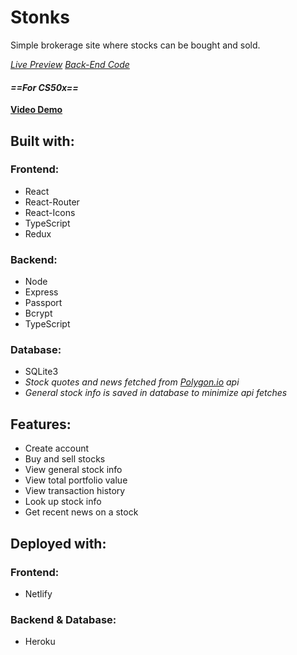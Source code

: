 # Stonks
Simple brokerage site where stocks can be bought and sold.

*[Live Preview](https://stonks-crd.netlify.app/)*
*[Back-End Code](https://github.com/CoreyRobinsonDev/stonks-backend)*

#### *==For CS50x==*
**[Video Demo](https://youtu.be/gBh4AoIp3P4)**

## Built with:
### Frontend:
- React
- React-Router
- React-Icons
- TypeScript
- Redux

### Backend:
- Node
- Express
- Passport
- Bcrypt
- TypeScript

### Database:
- SQLite3
- *Stock quotes and news fetched from [Polygon.io](https://polygon.io/) api*
- *General stock info is saved in database to minimize api fetches*

## Features:
- Create account
- Buy and sell stocks
- View general stock info
- View total portfolio value
- View transaction history
- Look up stock info
- Get recent news on a stock

## Deployed with:
### Frontend:
- Netlify

### Backend & Database:
- Heroku